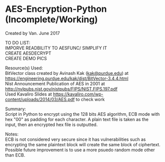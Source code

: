 # AES-Encryption-Python (Incomplete/Working)

Created by Van. June 2017 </br>

TO DO LIST:</br>
IMPORVE READBILITY TO AESFUNC/ SIMPLIFY IT</br>
CREATE AESDECRYPT</br>
CREATE DEMO PICS</br>

Resource(s) Used: </br>
BitVector class created by Avinash Kak (kak@purdue.edu) at https://engineering.purdue.edu/kak/dist/BitVector-3.4.4.html </br>
Nist Announcement Publication of AES in 2001 at http://nvlpubs.nist.gov/nistpubs/FIPS/NIST.FIPS.197.pdf </br>
Used Kavaliro Slides at https://kavaliro.com/wp-content/uploads/2014/03/AES.pdf to check work </br>

Summary:</br>
Script in Python to encrypt using the 128 bits AES algorithm, ECB mode with hex "00" as padding for each character. A plain text file is taken as the input, then an encrypted hex file is outputted.</br>

Notes: </br> 
ECB is not considered very secure since it has vulnerabilities such as encrypting the same plaintext block will create the same block of ciphertext. Possible future improvement is to use a more psuedo random mode other than ECB.</br>
